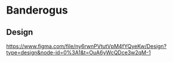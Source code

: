 # Banderogus
## Design
https://www.figma.com/file/ny6rwnPVtutVpM4fYQyeKw/Design?type=design&node-id=0%3A1&t=OuA6yWcQDce3w2qM-1
